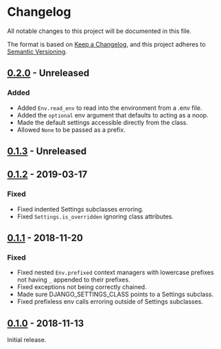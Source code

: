 # Changelog

All notable changes to this project will be documented in this file.

The format is based on [Keep a Changelog](https://keepachangelog.com/),
and this project adheres to [Semantic Versioning](https://semver.org/).

## [0.2.0] - Unreleased

### Added

- Added `Env.read_env` to read into the environment from a .env file.
- Added the `optional` env argument that defaults to acting as a noop.
- Made the default settings accessible directly from the class.
- Allowed `None` to be passed as a prefix.

## [0.1.3] - Unreleased

## [0.1.2] - 2019-03-17

### Fixed

- Fixed indented Settings subclasses erroring.
- Fixed `Settings.is_overridden` ignoring class attributes.

## [0.1.1] - 2018-11-20

### Fixed

- Fixed nested `Env.prefixed` context managers with lowercase prefixes not
  having `_` appended to their prefixes.
- Fixed exceptions not being correctly chained.
- Made sure DJANGO_SETTINGS_CLASS points to a Settings subclass.
- Fixed prefixless env calls erroring outside of Settings subclasses.

## [0.1.0] - 2018-11-13

Initial release.

[0.2.0]: https://github.com/orlnub123/django-class-settings/compare/0.1.0...master
[0.1.3]: https://github.com/orlnub123/django-class-settings/compare/0.1.2...release/0.1
[0.1.2]: https://github.com/orlnub123/django-class-settings/releases/tag/0.1.2
[0.1.1]: https://github.com/orlnub123/django-class-settings/releases/tag/0.1.1
[0.1.0]: https://github.com/orlnub123/django-class-settings/releases/tag/0.1.0
